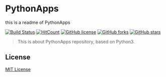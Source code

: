 # PythonApps

this is a readme of PythonApps


[![Build Status](https://secure.travis-ci.org/HGzhao/PythonApps.svg)](https://travis-ci.org/HGzhao/PythonApps) [![HitCount](http://hits.dwyl.io/HGzhao/PythonApps.svg)](http://hits.dwyl.io/HGzhao/PythonApps) [![GitHub license](https://img.shields.io/github/license/HGzhao/PythonApps.svg)](https://github.com/HGzhao/PythonApps/blob/hexo/LICENSE) [![GitHub forks](https://img.shields.io/github/forks/HGzhao/PythonApps.svg)](https://github.com/HGzhao/PythonApps/network) [![GitHub stars](https://img.shields.io/github/stars/HGzhao/PythonApps.svg)](https://github.com/HGzhao/PythonApps/stargazers)

> This is about PythonApps repository, based on Python3.

## License

[MIT License](https://opensource.org/licenses/MIT)
